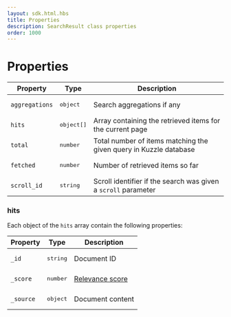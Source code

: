 ```yaml
---
layout: sdk.html.hbs
title: Properties
description: SearchResult class properties
order: 1000
---
```


# Properties

| Property | Type | Description |
|--- |--- |--- |
| `aggregations` | <pre>object</pre> | Search aggregations if any |
| `hits` | <pre>object[]</pre> | Array containing the retrieved items for the current page |
| `total` | <pre>number</pre> |  Total number of items matching the given query in Kuzzle database |
| `fetched` | <pre>number</pre> | Number of retrieved items so far |
| `scroll_id` | <pre>string</pre> | Scroll identifier if the search was given a `scroll` parameter |

### hits

Each object of the `hits` array contain the following properties:

| Property | Type | Description |
|--- |--- |--- |
| `_id` | <pre>string</pre> | Document ID |
| `_score` | <pre>number</pre> | [Relevance score](https://www.elastic.co/guide/en/elasticsearch/guide/current/relevance-intro.html) |
| `_source` | <pre>object</pre> | Document content |
